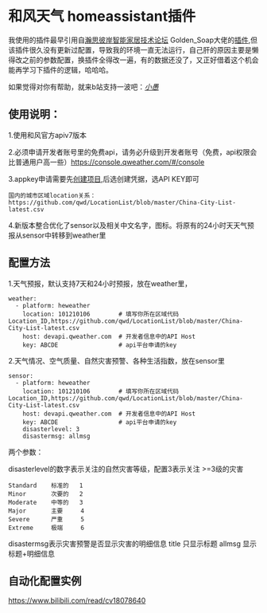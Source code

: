 # 和风天气 homeassistant插件

  我使用的插件最早引用自[瀚思彼岸智能家居技术论坛](https://bbs.hassbian.com/) Golden_Soap大佬的[插件](https://bbs.hassbian.com/thread-3971-1-1.html),但该插件很久没有更新过配置，导致我的环境一直无法运行，自己肝的原因主要是懒得改之前的参数配置，换插件全得改一遍，有的数据还没了，又正好借着这个机会能再学习下插件的逻辑，哈哈哈。
  
  如果觉得对你有帮助，就来b站支持一波吧：[_小愚_](https://space.bilibili.com/15856864)

## 使用说明：

1.使用和风官方apiv7版本

2.必须申请开发者账号里的免费api，请务必升级到开发者账号（免费，api权限会比普通用户高一些）https://console.qweather.com/#/console

3.appkey申请需要先[创建项目](https://console.qweather.com/project?lang=zh),后选创建凭据，选API KEY即可

    国内的城市区域location关系：https://github.com/qwd/LocationList/blob/master/China-City-List-latest.csv

4.新版本整合优化了sensor以及相关中文名字，图标。将原有的24小时天天气预报从sensor中转移到weather里



## 配置方法

1.天气预报，默认支持7天和24小时预报，放在weather里，

```
weather:
  - platform: heweather
    location: 101210106        # 填写你所在区域代码Location_ID,https://github.com/qwd/LocationList/blob/master/China-City-List-latest.csv
    host: devapi.qweather.com  # 开发者信息中的API Host
    key: ABCDE                 # api平台申请的key
```   
         
2.天气情况、空气质量、自然灾害预警、各种生活指数，放在sensor里

```
sensor:
  - platform: heweather
    location: 101210106        # 填写你所在区域代码Location_ID,https://github.com/qwd/LocationList/blob/master/China-City-List-latest.csv
    host: devapi.qweather.com  # 开发者信息中的API Host
    key: ABCDE                 # api平台申请的key
    disasterlevel: 3
    disastermsg: allmsg
 ```    
两个参数：

  disasterlevel的数字表示关注的自然灾害等级，配置3表示关注 >=3级的灾害
  
    Standard    标准的   1
    Minor       次要的   2
    Moderate    中等的   3
    Major       主要     4
    Severe      严重     5
    Extreme     极端     6
    
  disastermsg表示灾害预警是否显示灾害的明细信息
    title  只显示标题
    allmsg 显示标题+明细信息
    


## 自动化配置实例

https://www.bilibili.com/read/cv18078640

